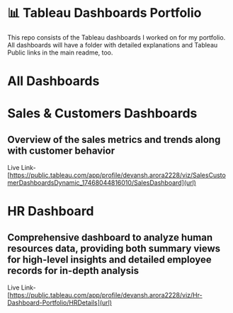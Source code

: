 # 📊 Tableau Dashboards Portfolio

This repo consists of the Tableau dashboards I worked on for my portfolio. 
All dashboards will have a folder with detailed explanations and Tableau Public links in the main readme, too.

# All Dashboards


# Sales & Customers Dashboards
## Overview of the sales metrics and trends along with customer behavior
Live Link- [https://public.tableau.com/app/profile/devansh.arora2228/viz/SalesCustomerDashboardsDynamic_17468044816010/SalesDashboard](url)

# HR Dashboard
## Comprehensive dashboard to analyze human resources data, providing both summary views for high-level insights and detailed employee records for in-depth analysis
Live Link- [https://public.tableau.com/app/profile/devansh.arora2228/viz/Hr-Dashboard-Portfolio/HRDetails](url)



